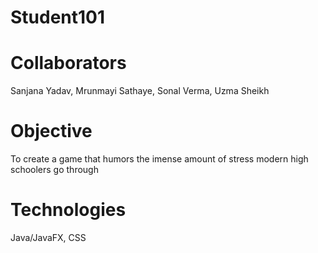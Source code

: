 # Student101

# Collaborators
Sanjana Yadav, Mrunmayi Sathaye, Sonal Verma, Uzma Sheikh 

# Objective
To create a game that humors the imense amount of stress modern high schoolers go through

# Technologies
Java/JavaFX, CSS
